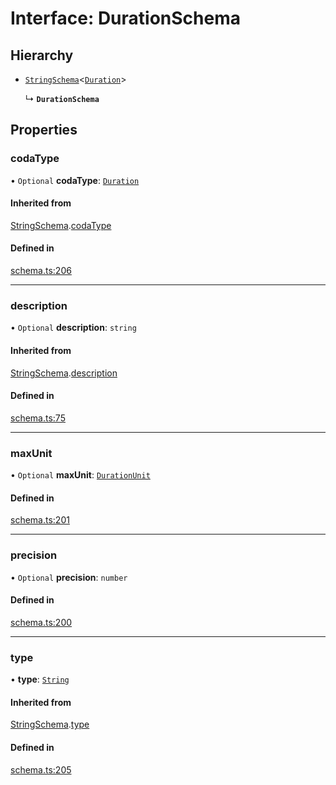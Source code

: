 # Interface: DurationSchema

## Hierarchy

- [`StringSchema`](StringSchema.md)<[`Duration`](../enums/ValueHintType.md#duration)\>

  ↳ **`DurationSchema`**

## Properties

### codaType

• `Optional` **codaType**: [`Duration`](../enums/ValueHintType.md#duration)

#### Inherited from

[StringSchema](StringSchema.md).[codaType](StringSchema.md#codatype)

#### Defined in

[schema.ts:206](https://github.com/coda/packs-sdk/blob/main/schema.ts#L206)

___

### description

• `Optional` **description**: `string`

#### Inherited from

[StringSchema](StringSchema.md).[description](StringSchema.md#description)

#### Defined in

[schema.ts:75](https://github.com/coda/packs-sdk/blob/main/schema.ts#L75)

___

### maxUnit

• `Optional` **maxUnit**: [`DurationUnit`](../enums/DurationUnit.md)

#### Defined in

[schema.ts:201](https://github.com/coda/packs-sdk/blob/main/schema.ts#L201)

___

### precision

• `Optional` **precision**: `number`

#### Defined in

[schema.ts:200](https://github.com/coda/packs-sdk/blob/main/schema.ts#L200)

___

### type

• **type**: [`String`](../enums/ValueType.md#string)

#### Inherited from

[StringSchema](StringSchema.md).[type](StringSchema.md#type)

#### Defined in

[schema.ts:205](https://github.com/coda/packs-sdk/blob/main/schema.ts#L205)
